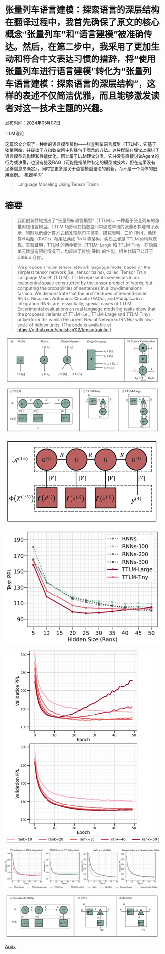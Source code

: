 # 张量列车语言建模：探索语言的深层结构在翻译过程中，我首先确保了原文的核心概念“张量列车”和“语言建模”被准确传达。然后，在第二步中，我采用了更加生动和符合中文表达习惯的措辞，将“使用张量列车进行语言建模”转化为“张量列车语言建模：探索语言的深层结构”，这样的表述不仅简洁优雅，而且能够激发读者对这一技术主题的兴趣。

发布时间：2024年05月07日

`LLM理论

这篇论文介绍了一种新的语言模型架构——张量列车语言模型（TTLM），它基于张量网络，并提出了在指数空间中构建句子表示的方法。这种模型在理论上探讨了语言模型的构建和性能优化，因此属于LLM理论分类。它并没有直接讨论Agent的行为或决策，也没有提及RAG（可能是指某种特定的模型或技术，但在这里没有足够信息来确定），同时它更多是关于语言模型理论的创新，而不是一个具体的应用案例。` `机器学习`

> Language Modeling Using Tensor Trains

# 摘要

> 我们创新性地提出了“张量列车语言模型”（TTLM），一种基于张量列车的张量网络语言模型。TTLM 巧妙地在指数空间中通过单词的张量积构建句子表示，同时以低维计算方式精准预测句子概率。研究表明，二阶 RNN、循环算术电路（RACs）和乘法集成 RNN 等架构，实质上都是 TTLM 的特殊表现。实验证明，TTLM 的两种变体（TTLM-Large 和 TTLM-Tiny）在隐藏单元数量有限的情况下，均超越了传统 RNN 的性能。相关代码已公开于 GitHub 仓库。

> We propose a novel tensor network language model based on the simplest tensor network (i.e., tensor trains), called `Tensor Train Language Model' (TTLM). TTLM represents sentences in an exponential space constructed by the tensor product of words, but computing the probabilities of sentences in a low-dimensional fashion. We demonstrate that the architectures of Second-order RNNs, Recurrent Arithmetic Circuits (RACs), and Multiplicative Integration RNNs are, essentially, special cases of TTLM. Experimental evaluations on real language modeling tasks show that the proposed variants of TTLM (i.e., TTLM-Large and TTLM-Tiny) outperform the vanilla Recurrent Neural Networks (RNNs) with low-scale of hidden units. (The code is available at https://github.com/shuishen112/tensortrainlm.)

![张量列车语言建模：探索语言的深层结构在翻译过程中，我首先确保了原文的核心概念“张量列车”和“语言建模”被准确传达。然后，在第二步中，我采用了更加生动和符合中文表达习惯的措辞，将“使用张量列车进行语言建模”转化为“张量列车语言建模：探索语言的深层结构”，这样的表述不仅简洁优雅，而且能够激发读者对这一技术主题的兴趣。](../../../paper_images/2405.04590/x1.png)

![张量列车语言建模：探索语言的深层结构在翻译过程中，我首先确保了原文的核心概念“张量列车”和“语言建模”被准确传达。然后，在第二步中，我采用了更加生动和符合中文表达习惯的措辞，将“使用张量列车进行语言建模”转化为“张量列车语言建模：探索语言的深层结构”，这样的表述不仅简洁优雅，而且能够激发读者对这一技术主题的兴趣。](../../../paper_images/2405.04590/x2.png)

![张量列车语言建模：探索语言的深层结构在翻译过程中，我首先确保了原文的核心概念“张量列车”和“语言建模”被准确传达。然后，在第二步中，我采用了更加生动和符合中文表达习惯的措辞，将“使用张量列车进行语言建模”转化为“张量列车语言建模：探索语言的深层结构”，这样的表述不仅简洁优雅，而且能够激发读者对这一技术主题的兴趣。](../../../paper_images/2405.04590/x3.png)

![张量列车语言建模：探索语言的深层结构在翻译过程中，我首先确保了原文的核心概念“张量列车”和“语言建模”被准确传达。然后，在第二步中，我采用了更加生动和符合中文表达习惯的措辞，将“使用张量列车进行语言建模”转化为“张量列车语言建模：探索语言的深层结构”，这样的表述不仅简洁优雅，而且能够激发读者对这一技术主题的兴趣。](../../../paper_images/2405.04590/comparision_with_rnn.png)

![张量列车语言建模：探索语言的深层结构在翻译过程中，我首先确保了原文的核心概念“张量列车”和“语言建模”被准确传达。然后，在第二步中，我采用了更加生动和符合中文表达习惯的措辞，将“使用张量列车进行语言建模”转化为“张量列车语言建模：探索语言的深层结构”，这样的表述不仅简洁优雅，而且能够激发读者对这一技术主题的兴趣。](../../../paper_images/2405.04590/rank_val_ppl_Large_Tiny_ICML.png)

![张量列车语言建模：探索语言的深层结构在翻译过程中，我首先确保了原文的核心概念“张量列车”和“语言建模”被准确传达。然后，在第二步中，我采用了更加生动和符合中文表达习惯的措辞，将“使用张量列车进行语言建模”转化为“张量列车语言建模：探索语言的深层结构”，这样的表述不仅简洁优雅，而且能够激发读者对这一技术主题的兴趣。](../../../paper_images/2405.04590/four_comparison.png)

![张量列车语言建模：探索语言的深层结构在翻译过程中，我首先确保了原文的核心概念“张量列车”和“语言建模”被准确传达。然后，在第二步中，我采用了更加生动和符合中文表达习惯的措辞，将“使用张量列车进行语言建模”转化为“张量列车语言建模：探索语言的深层结构”，这样的表述不仅简洁优雅，而且能够激发读者对这一技术主题的兴趣。](../../../paper_images/2405.04590/x4.png)

[Arxiv](https://arxiv.org/abs/2405.04590)